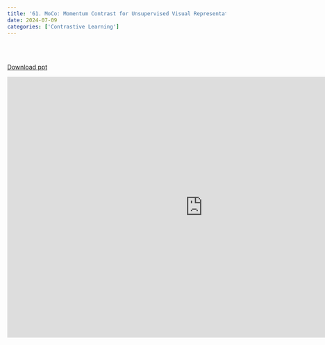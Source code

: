 ```yaml
---
title: '61. MoCo: Momentum Contrast for Unsupervised Visual Representation Learning'
date: 2024-07-09
categories: ['Contrastive Learning']
---
```


<br><br>

[Download ppt](/ppt/61.pptx)

<center>
<iframe src="https://docs.google.com/presentation/d/e/2PACX-1vRRCadn4zmbYuD-GpMkj9z3Bxr9B3DXYX-ZNN1AQa5KsZE0_nZzMsqLmbzxkZD2TQ/embed?start=false&loop=false&delayms=3000" frameborder="0" width="900" height="600" allowfullscreen="true" mozallowfullscreen="true" webkitallowfullscreen="true min-width="350px"></iframe>
</center>

<br>

<script src="https://utteranc.es/client.js"
        repo="RTOS-KGU/RTOS-utterances-comment"
        issue-term="pathname"
        label="Comment"
        theme="github-light"
        crossorigin="anonymous"
        async>
</script>
